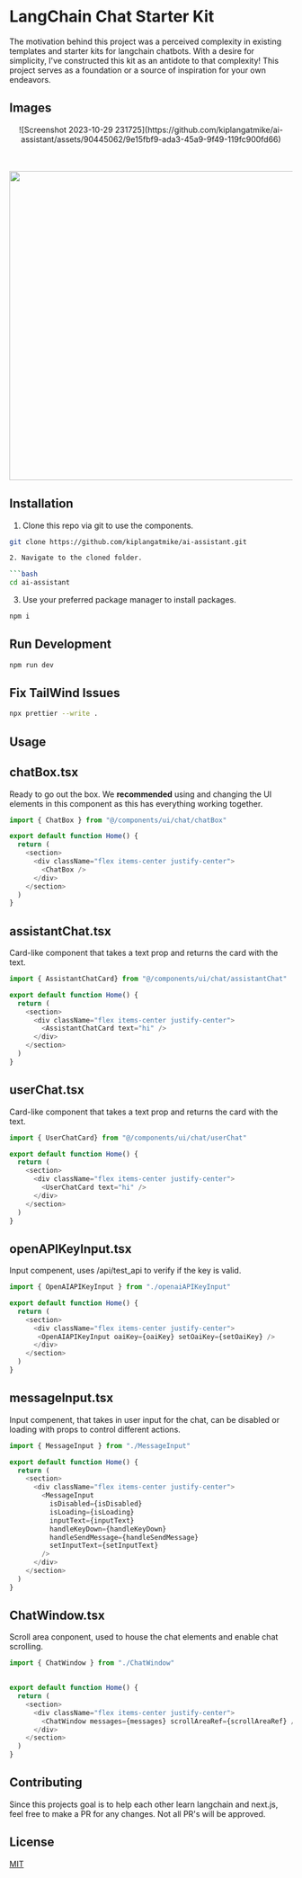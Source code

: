 # LangChain Chat Starter Kit

The motivation behind this project was a perceived complexity in existing templates and starter kits for langchain chatbots. With a desire for simplicity, I've constructed this kit as an antidote to that complexity! This project serves as a foundation or a source of inspiration for your own endeavors.

## Images
<center>
![Screenshot 2023-10-29 231725](https://github.com/kiplangatmike/ai-assistant/assets/90445062/9e15fbf9-ada3-45a9-9f49-119fc900fd66)

<br></br>
<img src="https://" width='550px'>
</center>

## Installation

1. Clone this repo via git to use the components.

```bash
git clone https://github.com/kiplangatmike/ai-assistant.git

2. Navigate to the cloned folder.

```bash
cd ai-assistant
```

3. Use your preferred package manager to install packages.

```bash
npm i
```

## Run Development

```bash
npm run dev
```

## Fix TailWind Issues

```bash
npx prettier --write .
```



## Usage

## chatBox.tsx 
Ready to go out the box. We **recommended** using and changing the UI elements in this component as this has everything working together.
```typescript
import { ChatBox } from "@/components/ui/chat/chatBox"

export default function Home() {
  return (
    <section>
      <div className="flex items-center justify-center">
        <ChatBox />
      </div>
    </section>
  )
}
```
## assistantChat.tsx
Card-like component that takes a text prop and returns the card with the text.
```typescript
import { AssistantChatCard} from "@/components/ui/chat/assistantChat"

export default function Home() {
  return (
    <section>
      <div className="flex items-center justify-center">
        <AssistantChatCard text="hi" />
      </div>
    </section>
  )
}
```
## userChat.tsx
Card-like component that takes a text prop and returns the card with the text.
```typescript
import { UserChatCard} from "@/components/ui/chat/userChat"

export default function Home() {
  return (
    <section>
      <div className="flex items-center justify-center">
        <UserChatCard text="hi" />
      </div>
    </section>
  )
}
```

## openAPIKeyInput.tsx
Input compenent, uses /api/test_api to verify if the key is valid.
```typescript
import { OpenAIAPIKeyInput } from "./openaiAPIKeyInput"

export default function Home() {
  return (
    <section>
      <div className="flex items-center justify-center">
       <OpenAIAPIKeyInput oaiKey={oaiKey} setOaiKey={setOaiKey} />
      </div>
    </section>
  )
}
```
## messageInput.tsx
Input compenent, that takes in user input for the chat, can be disabled or loading with props to control different actions.
```typescript
import { MessageInput } from "./MessageInput"

export default function Home() {
  return (
    <section>
      <div className="flex items-center justify-center">
        <MessageInput
          isDisabled={isDisabled}
          isLoading={isLoading}
          inputText={inputText}
          handleKeyDown={handleKeyDown}
          handleSendMessage={handleSendMessage}
          setInputText={setInputText}
        />
      </div>
    </section>
  )
}
```
## ChatWindow.tsx
Scroll area conponent, used to house the chat elements and enable chat scrolling.
```typescript
import { ChatWindow } from "./ChatWindow"
     

export default function Home() {
  return (
    <section>
      <div className="flex items-center justify-center">
        <ChatWindow messages={messages} scrollAreaRef={scrollAreaRef} />
      </div>
    </section>
  )
}
```
## Contributing

Since this projects goal is to help each other learn langchain and next.js, feel free to make a PR for any changes. Not all PR's will be approved.

## License

[MIT](https://choosealicense.com/licenses/mit/) 

